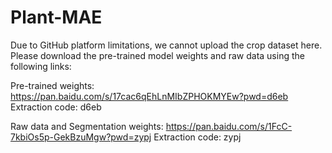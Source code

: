 # Plant-MAE
Due to GitHub platform limitations, we cannot upload the crop dataset here. Please download the pre-trained model weights and raw data using the following links:

Pre-trained weights:  https://pan.baidu.com/s/17cac6qEhLnMIbZPHOKMYEw?pwd=d6eb       Extraction code: d6eb 

Raw data and Segmentation weights:  https://pan.baidu.com/s/1FcC-7kbiOs5p-GekBzuMgw?pwd=zypj    Extraction code: zypj 

